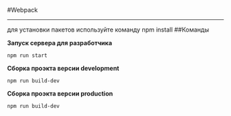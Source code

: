 #Webpack

___
для установки пакетов используйте команду npm install
##Команды

**Запуск сервера для разработчика**
```
npm run start
```
**Сборка проэкта версии development**
```
npm run build-dev
```
**Сборка проэкта версии production**
```
npm run build-dev
```
